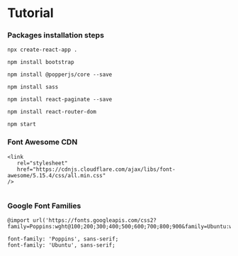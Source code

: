 # Tutorial

### Packages installation steps

```
npx create-react-app .

npm install bootstrap

npm install @popperjs/core --save

npm install sass

npm install react-paginate --save

npm install react-router-dom

npm start
```

### Font Awesome CDN

```
<link
   rel="stylesheet"
   href="https://cdnjs.cloudflare.com/ajax/libs/font-awesome/5.15.4/css/all.min.css"
/>
    
```

### Google Font Families

```
@import url('https://fonts.googleapis.com/css2?family=Poppins:wght@100;200;300;400;500;600;700;800;900&family=Ubuntu:wght@300;400;500;700&display=swap');

font-family: 'Poppins', sans-serif;
font-family: 'Ubuntu', sans-serif;
```

